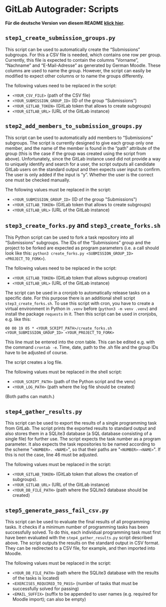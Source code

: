 # GitLab Autograder: Scripts

**Für die deutsche Version von diesem README [klick hier](README.md).**

## `step1_create_submission_groups.py`

This script can be used to automatically create the “Submissions” subgroups. For this a CSV file is needed, which contains one row per group. Currently, this file is expected to contain the columns “Vorname”, “Nachname” and “E-Mail-Adresse” as generated by German Moodle. These columns are used to name the group. However, the script can easily be modified to expect other columns or to name the groups differently.

The following values need to be replaced in the script:

- `<YOUR_CSV_FILE>` (path of the CSV file)
- `<YOUR_SUBMISSION_GROUP_ID>` (ID of the group “Submissions”)
- `<YOUR_GITLAB_TOKEN>` (GitLab token that allows to create subgroups)
- `<YOUR_GITLAB_URL>` (URL of the GitLab instance)

## `step2_add_members_to_submission_groups.py`

This script can be used to automatically add members to “Submissions” subgroups. The script is currently designed to give each group only one member, and the name of the member is found in the “path” attribute of the group (this is the case if the group was created using the script from above). Unfortunately, since the GitLab instance used did not provide a way to uniquely identify and search for a user, the script outputs all candidate GitLab users on the standard output and then expects user input to confirm. The user is only added if the input is “y”. Whether the user is the correct one must be checked manually.

The following values must be replaced in the script:

- `<YOUR_SUBMISSION_GROUP_ID>` (ID of the group "Submissions")
- `<YOUR_GITLAB_TOKEN>` (GitLab token that allows to create subgroups)
- `<YOUR_GITLAB_URL>` (URL of the GitLab instance)

## `step3_create_forks.py` and `step3_create_forks.sh`

This Python script can be used to fork a task repository into all “Submissions” subgroups. The IDs of the “Submissions” group and the project to be forked are expected as program parameters (i.e. a call should look like this: `python3 create_forks.py <SUBMISSION_GROUP_ID> <PROJECT_TO_FORK>`).

The following values need to be replaced in the script:

- `<YOUR_GITLAB_TOKEN>` (GitLab token that allows subgroup creation)
- `<YOUR_GITLAB_URL>` (URL of the GitLab instance)

The script can be used in a cronjob to automatically release tasks on a specific date. For this purpose there is an additional shell script `step3_create_forks.sh`. To use this script with cron, you have to create a virtual environment in Python in `.venv` before (`python3 -m venv .venv`) and install the package `requests` in it. Then this script can be used in cronjobs, e.g. like this:

```
00 00 19 05 * <YOUR_SCRIPT_PATH>/create_forks.sh <YOUR_SUBMISSION_GROUP_ID> <YOUR_PROJECT_TO_FORK>
```

This line must be entered into the cron table. This can be edited e.g. with the command `crontab -e`. Time, date, path to the .sh file and the group IDs have to be adjusted of course.

The script creates a log file.

The following values must be replaced in the shell script:

- `<YOUR_SCRIPT_PATH>` (path of the Python script and the venv)
- `<YOUR_LOG_PATH>` (path where the log file should be created)

(Both paths can match.)

## `step4_gather_results.py`

This script can be used to export the results of a single programming task from GitLab. The script prints the exported results to standard output and also stores them in a SQLite3 database (a SQL database consisting of a single file) for further use. The script expects the task number as a program parameter. It also expects the task repositories to be named according to the scheme "`<NUMBER>. <NAME>`", so that their paths are "`<NUMBER>-<NAME>`". If this is not the case, line 46 must be adjusted.

The following values must be replaced in the script:

- `<YOUR_GITLAB_TOKEN>` (GitLab token that allows the creation of subgroups).
- `<YOUR_GITLAB_URL>` (URL of the GitLab instance)
- `<YOUR_DB_FILE_PATH>` (path where the SQLite3 database should be created)

## `step5_generate_pass_fail_csv.py`

This script can be used to evaluate the final results of all programming tasks. It checks if a minimum number of programming tasks has been successfully solved. To do this, each individual programming task must first have been evaluated with the `step4_gather_results.py` script described above. The script outputs the results on the standard output in CSV format. They can be redirected to a CSV file, for example, and then imported into Moodle.

The following values must be replaced in the script:

- `<YOUR_DB_FILE_PATH>` (path where the SQLite3 database with the results of the tasks is located)
- `<EXERCISES_REQUIRED_TO_PASS>` (number of tasks that must be successfully solved for passing)
- `<EMAIL_SUFFIX>` (suffix to be appended to user names (e.g. required for Moodle import); can also be empty)
